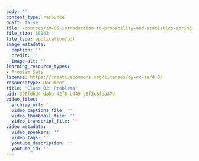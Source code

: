 ```yaml
---
body: ''
content_type: resource
draft: false
file: /courses/18-05-introduction-to-probability-and-statistics-spring-2022/mit18_05_s22_class02_pset.pdf
file_size: 65143
file_type: application/pdf
image_metadata:
  caption: ''
  credit: ''
  image-alt: ''
learning_resource_types:
- Problem Sets
license: https://creativecommons.org/licenses/by-nc-sa/4.0/
resourcetype: Document
title: 'Class 02: Problems'
uid: 390fdbd4-da0a-42f6-b449-e6f3c8faa87d
video_files:
  archive_url: ''
  video_captions_file: ''
  video_thumbnail_file: ''
  video_transcript_file: ''
video_metadata:
  video_speakers: ''
  video_tags: ''
  youtube_description: ''
  youtube_id: ''
---
```

